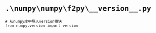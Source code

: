 # `.\numpy\numpy\f2py\__version__.py`

```
# 从numpy库中导入version模块
from numpy.version import version
```